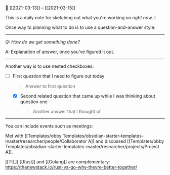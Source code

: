 
📆 [[2021-03-13]] – [[2021-03-15]]

This is a daily note for sketching out what you're working on *right now*. I

Once way to planning what to do is to use a question-and-answer style:

---

*Q: How do we get something done?*

A: Explanation of answer, once you've figured it out.

---

Another way is to use nested checkboxes:

- [ ] First question that I need to figure out today

    > Answer to first question

	- [x] Second related question that came up while I was thinking about question one
	    
		> Another answer that I thought of

---

You can include events such as meetings:

Met with [[Templates/obby Templates/obsidian-starter-templates-master/researcher/people/Collaborator A]] and discussed [[Templates/obby Templates/obsidian-starter-templates-master/researcher/projects/Project A]].


[[TIL]] [[Rust]] and [[Golang]] are complementary: https://thenewstack.io/rust-vs-go-why-theyre-better-together/
